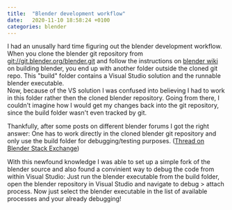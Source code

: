 ```yaml
---
title:  "Blender development workflow"
date:   2020-11-10 18:58:24 +0100
categories: blender
---
```


I had an unusally hard time figuring out the blender development workflow.  
When you clone the blender git repository from [git://git.blender.org/blender.git](git://git.blender.org/blender.git) and follow the instructions on [blender wiki](https://wiki.blender.org/wiki/Building_Blender/Windows) on building blender, you end up with another folder outside the cloned git repo. This "build" folder contains a Visual Studio solution and the runnable blender executable.  
Now, because of the VS solution I was confused into believing I had to work in this folder rather then the cloned blender repository. Going from there, I couldn't imagine how I would get my changes back into the git repository, since the build folder wasn't even tracked by git.

Thankfully, after some posts on different blender forums I got the right answer: One has to work directly in the cloned blender git repository and only use the build folder for debugging/testing purposes. ([Thread on Blender Stack Exchange](https://blender.stackexchange.com/questions/200591/git-flow-when-coding-for-blender))  

With this newfound knowledge I was able to set up a simple fork of the blender source and also found a convinient way to debug the code from within Visual Studio: Just run the blender executable from the build folder, open the blender repository in Visual Studio and navigate to debug > attach process. Now just select the blender executable in the list of available processes and your already debugging!
